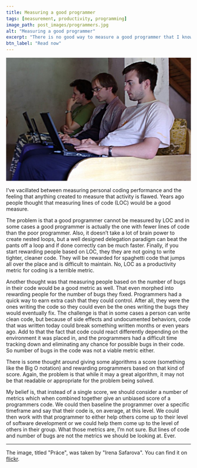```yaml
---
title: Measuring a good programmer
tags: [measurement, productivity, programming]
image_path: post_images/programmers.jpg
alt: "Measuring a good programmer"
excerpt: "There is no good way to measure a good programmer that I know of"
btn_label: "Read now"
---
```

![programmers][image]

I’ve vacillated between measuring personal coding performance and the feeling that anything created to measure that activity is flawed. Years ago people thought that measuring lines of code (LOC) would be a good measure.

The problem is that a good programmer cannot be measured by LOC and in some cases a good programmer is actually the one with fewer lines of code than the poor programmer. Also, it doesn’t take a lot of brain power to create nested loops, but a well designed delegation paradigm can beat the pants off a loop and if done correctly can be much faster. Finally, if you start rewarding people based on LOC, they they are not going to write tighter, cleaner code. They will be rewarded for spaghetti code that jumps all over the place and is difficult to maintain. No, LOC as a productivity metric for coding is a terrible metric.

Another thought was that measuring people based on the number of bugs in their code would be a good metric as well. That even morphed into rewarding people for the number of bugs they fixed. Programmers had a quick way to earn extra cash that they could control. After all, they were the ones writing the code so they could even be the ones writing the bugs they would eventually fix. The challenge is that in some cases a person can write clean code, but because of side effects and undocumented behaviors, code that was written today could break something written months or even years ago. Add to that the fact that code could react differently depending on the environment it was placed in, and the programmers had a difficult time tracking down and eliminating any chance for possible bugs in their code. So number of bugs in the code was not a viable metric either.

There is some thought around giving some algorithms a score (something like the Big O notation) and rewarding programmers based on that kind of score. Again, the problem is that while it may a great algorithm, it may not be that readable or appropriate for the problem being solved.

My belief is, that instead of a single score, we should consider a number of metrics which when combined together give an unbiased score of a programmers code. We could then baseline the programmer over a specific timeframe and say that their code is, on average, at this level. We could then work with that programmer to either help others come up to their level of software development or we could help them come up to the level of others in their group. What those metrics are, I’m not sure. But lines of code and number of bugs are not the metrics we should be looking at. Ever.

---
The image, titled "Práce", was taken by "Irena Safarova". You can find it on [flickr][flickr].

[image]: /images/post_images/programmers.jpg
[flickr]: https://www.flickr.com/photos/irena-safarova/5758543173/
